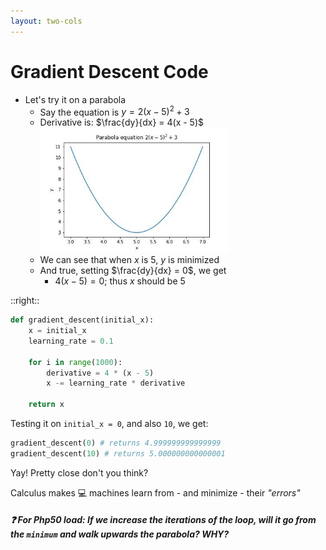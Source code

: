 ```yaml
---
layout: two-cols
---
```


# Gradient Descent Code

- Let's try it on a parabola
  * Say the equation is $y = 2(x - 5)^2 + 3$
  * Derivative is: $\frac{dy}{dx} = 4(x - 5)$
    <img alt="parabola" src="/images/parabola.jpg" style="width: 300px; height: 200px" />
  * We can see that when $x$ is $5$, $y$ is minimized
  * And true, setting $\frac{dy}{dx} = 0$, we get
    + $4(x - 5) = 0$; thus $x$ should be $5$

::right::

```py
def gradient_descent(initial_x):
    x = initial_x
    learning_rate = 0.1

    for i in range(1000):
        derivative = 4 * (x - 5)
        x -= learning_rate * derivative

    return x    
```

Testing it on `initial_x = 0`, and also `10`, we get:

```py
gradient_descent(0) # returns 4.999999999999999
gradient_descent(10) # returns 5.000000000000001
```

<twemoji-party-popper class="animate-ping" /> Yay! Pretty close don't you think?

<div class="text-green-700 bold border border-green-700 bg-green-200 p-2 text-center rounded-xl" v-click>
  Calculus makes 💻 machines learn from - and minimize - their <i>"errors"</i>
  <twemoji-double-exclamation-mark />
</div>

<h5 v-click class="mt-4 text-orange-500">
  ❓ <span class="text-yellow-500 underline">For Php50 load:</span>
  If we increase the iterations of the loop, will it go from the <code>minimum</code> 
  and walk upwards the parabola? <b>WHY?</b>
</h5>